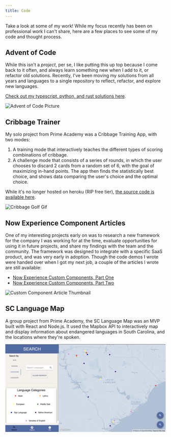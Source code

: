 ```yaml
---
title: Code
---
```


Take a look at some of my work! While my focus recently has been on professional work I can't share, here are a few places to see some of my code and thought process.

## Advent of Code

While this isn't a _project_, per se, I like putting this up top because I come back to it often, and always learn something new when I add to it, or refactor old solutions. Recently, I've been moving my solutions from all years and languages to a single repository to reflect, refactor, and explore new languages.

[Check out my typescript, python, and rust solutions here](https://github.com/blingusblongus/aoc-collected).

![Advent of Code Picture](https://community.alteryx.com/t5/image/serverpage/image-id/269381iE1288FAEB30E4EDA?v=v2)

## Cribbage Trainer

<div class="md:flex gap-5">
    <div>
My solo project from Prime Academy was a Cribbage Training App, with two modes:

1. A training mode that interactively teaches the different types of scoring combinations of cribbage.
2. A challenge mode that consists of a series of rounds, in which the user chooses to discard 2 cards from a random set of 6, with the goal of maximizing in-hand points. The app then finds the statistically best choice, and shows data comparing the user's choice and the optimal choice.

While it's no longer hosted on heroku (RIP free tier), [the source code is available here](https://github.com/blingusblongus/cribbage-trainer).

</div>

<img src="https://github.com/blingusblongus/cribbage-trainer/raw/master/images/golf_demo.gif" class="w-auto sm:max-h-[400px] m-auto sm:m-0" alt="Cribbage Golf Gif" />

</div>

## Now Experience Component Articles

One of my interesting projects early on was to research a new framework for the company I was working for at the time, evaluate opportunities for using it in future projects, and share my findings with the team and the community. The framework was designed to integrate with a specific SaaS product, and was very early in adoption. Though the code demos I wrote were handed over when I got my next job, a couple of the articles I wrote are still available:

-   [Now Experience Custom Components, Part One](https://creator-dna.com/blog/custom-components-in-the-now-experience-ui-framework-part-1-creating-a-stateful-web-component)
-   [Now Experience Custom Components, Part Two](https://creator-dna.com/blog/custom-components-in-the-now-experience-ui-framework-part-2-actions-and-action-handlers)

![Custom Component Article Thumbnail](https://images.squarespace-cdn.com/content/v1/5f35c4fce727994a06c391f5/1654724216198-T9V21GDIN7GUBZJZI6Q5/Action_Handlers_1.png)

## SC Language Map

A group project from Prime Academy, the SC Language Map was an MVP built with React and Node.js. It used the Mapbox API to interactively map and display information about endangered languages in South Carolina, and the locations where they're spoken.

![Sample Language Map Screenshot](https://github.com/South-Carolina-Language-Map/South-Carolina-Language-Map/blob/development/documentation/images/search_view.png?raw=true)
